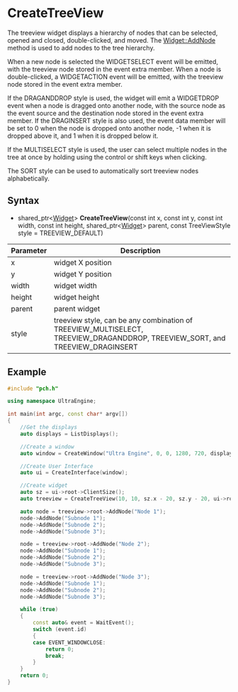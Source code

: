 # CreateTreeView #

The treeview widget displays a hierarchy of nodes that can be selected, opened and closed, double-clicked, and moved. The [Widget::AddNode](Widget_AddNode.md) method is used to add nodes to the tree hierarchy.

When a new node is selected the WIDGETSELECT event will be emitted, with the treeview node stored in the event extra member. When a node is double-clicked, a WIDGETACTION event will be emitted, with the treeview node stored in the event extra member.

If the DRAGANDDROP style is used, the widget will emit a WIDGETDROP event when a node is dragged onto another node, with the source node as the event source and the destination node stored in the event extra member. If the DRAGINSERT style is also used, the event data member will be set to 0 when the node is dropped onto another node, -1 when it is dropped above it, and 1 when it is dropped below it.

If the MULTISELECT style is used, the user can select multiple nodes in the tree at once by holding using the control or shift keys when clicking.

The SORT style can be used to automatically sort treeview nodes alphabetically.

## Syntax ##

- shared_ptr<[Widget](Widget.md)\> **CreateTreeView**(const int x, const int y, const int width, const int height, shared_ptr<[Widget](Widget.md)\> parent, const TreeViewStyle style = TREEVIEW_DEFAULT)

| Parameter | Description |
| --- | --- |
| x | widget X position |
| y | widget Y position |
| width | widget width |
| height | widget height |
| parent | parent widget |
| style | treeview style, can be any combination of TREEVIEW_MULTISELECT, TREEVIEW_DRAGANDDROP, TREEVIEW_SORT, and TREEVIEW_DRAGINSERT |

## Example ##
```c++
#include "pch.h"

using namespace UltraEngine;

int main(int argc, const char* argv[])
{
    //Get the displays
    auto displays = ListDisplays();

    //Create a window
    auto window = CreateWindow("Ultra Engine", 0, 0, 1280, 720, displays[0]);

    //Create User Interface
    auto ui = CreateInterface(window);

    //Create widget
    auto sz = ui->root->ClientSize();
    auto treeview = CreateTreeView(10, 10, sz.x - 20, sz.y - 20, ui->root);

    auto node = treeview->root->AddNode("Node 1");
    node->AddNode("Subnode 1");
    node->AddNode("Subnode 2");
    node->AddNode("Subnode 3");

    node = treeview->root->AddNode("Node 2");
    node->AddNode("Subnode 1");
    node->AddNode("Subnode 2");
    node->AddNode("Subnode 3");

    node = treeview->root->AddNode("Node 3");
    node->AddNode("Subnode 1");
    node->AddNode("Subnode 2");
    node->AddNode("Subnode 3");

    while (true)
    {
        const auto& event = WaitEvent();
        switch (event.id)
        {
        case EVENT_WINDOWCLOSE:
            return 0;
            break;
        }
    }
    return 0;
}
```